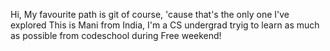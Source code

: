 Hi, My favourite path is git of course, 'cause that's the only one I've explored
This is Mani from India, I'm a CS undergrad tryig to learn as much as possible from codeschool during Free weekend!
